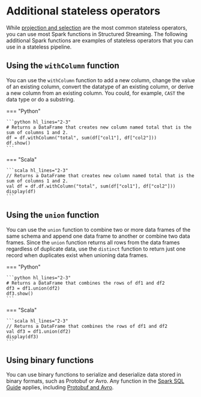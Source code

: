 # Additional stateless operators

While [projection and selection](projection_selection.md) are the most common stateless operators, you can use most Spark functions in Structured Streaming. The following additional Spark functions are examples of stateless operators that you can use in a stateless pipeline.

## Using the `withColumn` function

You can use the `withColumn` function to add a new column, change the value of an existing column, convert the datatype of an existing column, or derive a new column from an existing column. You could, for example, `CAST` the data type or do a substring.

=== "Python"

    ```python hl_lines="2-3"
    # Returns a DataFrame that creates new column named total that is the sum of columns 1 and 2.
    df = df.withColumn("total", sum(df["col1"], df["col2"]))
    df.show()
    ```
=== "Scala"

    ```scala hl_lines="2-3"
    // Returns a DataFrame that creates new column named total that is the sum of columns 1 and 2.
    val df = df.df.withColumn("total", sum(df["col1"], df["col2"]))
    display(df)
    ```

## Using the `union` function

You can use the `union` function to combine two or more data frames of the same schema and append one data frame to another or combine two data frames. Since the `union` function returns all rows from the data frames regardless of duplicate data, use the `distinct` function to return just one record when duplicates exist when unioning data frames.

=== "Python"

    ```python hl_lines="2-3"
    # Returns a DataFrame that combines the rows of df1 and df2
    df3 = df1.union(df2)
    df3.show()
    ```
=== "Scala"

    ```scala hl_lines="2-3"
    // Returns a DataFrame that combines the rows of df1 and df2
    val df3 = df1.union(df2)
    display(df3)
    ```
<!--## Using the `flatMap` function

You can use the `flatMap` function to transforma data. The `flatMap` function applies a given function to each element of a data frame and generate zero, one, or many output elements for each input element.

See the following pseudocode example.

```
myString.flatMap(x =>
    if x.contains(","):
        x.split(",")) // many records
    else:
        null // no records
)
```

You can use the `flatMap` operator to extract all unique URLs from a data frame of web log entries into 0, 1, or many records, depending on the number of URLs. 
-->

## Using binary functions

You can use binary functions to serialize and deserialize data stored in binary formats, such as Protobuf or Avro. Any function in the [Spark SQL Guide](https://spark.apache.org/docs/latest/sql-programming-guide.html) applies, including [Protobuf and Avro](../../io/binary_formats.md).
